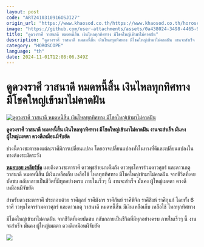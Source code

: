 ```yaml
---
layout: post
code: "ART2410310916OSJI27"
origin_url: "https://www.khaosod.co.th/https://www.khaosod.co.th/horoscope/news_9476182"
image: "https://github.com/user-attachments/assets/0a438024-3498-4465-965e-51975c1d31c7"
title: "ดูดวงราศี วาสนาดี หมดหนี้สิ้น เงินไหลทุกทิศทาง มีโชคใหญ่เข้ามาไม่คาดฝัน"
description: "ดูดวงราศี วาสนาดี หมดหนี้สิ้น เงินไหลทุกทิศทาง มีโชคใหญ่เข้ามาไม่คาดฝัน งานจะสำเร็จ มั่นคง ผู้ใหญ่เมตตา ดวงดีเหมือนผีจับยัด"
category: "HOROSCOPE"
language: "th"
date: 2024-11-01T12:08:06.349Z
---
```


# ดูดวงราศี วาสนาดี หมดหนี้สิ้น เงินไหลทุกทิศทาง มีโชคใหญ่เข้ามาไม่คาดฝัน

[![ดูดวงราศี วาสนาดี หมดหนี้สิ้น เงินไหลทุกทิศทาง มีโชคใหญ่เข้ามาไม่คาดฝัน](https://www.khaosod.co.th/wpapp/uploads/2024/10/Horoscope56465-3-1-1.jpg "ดูดวงราศี วาสนาดี หมดหนี้สิ้น เงินไหลทุกทิศทาง มีโชคใหญ่เข้ามาไม่คาดฝัน")](https://www.khaosod.co.th/wpapp/uploads/2024/10/Horoscope56465-3-1-1.jpg)

**ดูดวงราศี วาสนาดี หมดหนี้สิ้น เงินไหลทุกทิศทาง มีโชคใหญ่เข้ามาไม่คาดฝัน งานจะสำเร็จ มั่นคง ผู้ใหญ่เมตตา ดวงดีเหมือนผีจับยัด**

ช่วงนี้ดวงชะตาของแต่ละราศีมีการเปลี่ยนแปลง โดยอาจเปลี่ยนแปลงทั้งในทางที่ดีและเปลี่ยนแปลงในทางต้องระมัดระวัง

[**หมอบอย เคลียร์ชัด**](https://www.facebook.com/profile.php?id=100057221688922&sk=photos) เผยถึงดวงชะตาราศี ดาวพุธย้ายมาเต็มถัง ดาวพุธโคจรร่วมดาวศุกร์ และดาวเกตุ วาสนาดี หมดหนี้สิ้น มีเงินเหลือเก็บ เหลือใช้ ไหลทุกทิศทาง มีโชคใหญ่เข้ามาไม่คาดฝัน จากชีวิตที่เคยบัดซบ กลับกลายเป็นชีวิตที่มีทุกอย่างครบ ภายในเร็วๆ นี้ งานจะสำเร็จ มั่นคง ผู้ใหญ่เมตตา ดวงดีเหมือนผีจับยัด

สำหรับดวงชะตาราศี ประกอบด้วย ราศีตุลย์ ราศีมังกร ราศีกันย์ ราศีพิจิก ราศีสิงห์ ราศีกุมภ์ โดยทั้ง 6 ราศี าวพุธโคจรร่วมดาวศุกร์ และดาวเกตุ วาสนาดี หมดหนี้สิ้น มีเงินเหลือเก็บ เหลือใช้ ไหลทุกทิศทาง

มีโชคใหญ่เข้ามาไม่คาดฝัน จากชีวิตที่เคยบัดซบ กลับกลายเป็นชีวิตที่มีทุกอย่างครบ ภายในเร็วๆ นี้ งานจะสำเร็จ มั่นคง ผู้ใหญ่เมตตา ดวงดีเหมือนผีจับยัด

[![](https://www.khaosod.co.th/wpapp/uploads/2024/10/464477355_1069611724956207_4941835587448870590_n.jpg)](https://www.khaosod.co.th/wpapp/uploads/2024/10/464477355_1069611724956207_4941835587448870590_n.jpg)